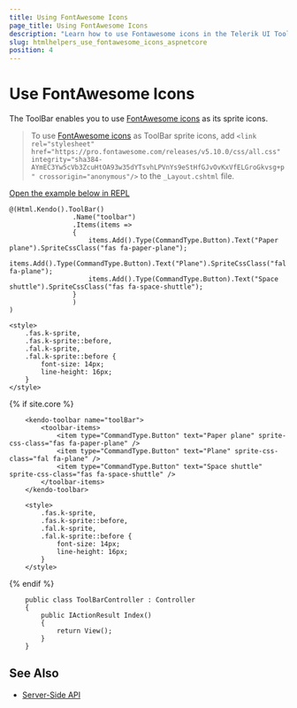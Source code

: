 ```yaml
---
title: Using FontAwesome Icons
page_title: Using FontAwesome Icons
description: "Learn how to use Fontawesome icons in the Telerik UI ToolBar component for {{ site.framework }}."
slug: htmlhelpers_use_fontawesome_icons_aspnetcore
position: 4
---
```


# Use FontAwesome Icons

The ToolBar enables you to use [FontAwesome icons](http://fortawesome.github.io/Font-Awesome/icons/) as its sprite icons.

> To use [FontAwesome icons](http://fortawesome.github.io/Font-Awesome/icons/) as ToolBar sprite icons, add `<link rel="stylesheet" href="https://pro.fontawesome.com/releases/v5.10.0/css/all.css" integrity="sha384-AYmEC3Yw5cVb3ZcuHtOA93w35dYTsvhLPVnYs9eStHfGJvOvKxVfELGroGkvsg+p" crossorigin="anonymous"/>` to the `_Layout.cshtml` file.

[Open the example below in REPL](https://netcorerepl.telerik.com/cPFPkzPo13LZXYbf45)

```HtmlHelper
@(Html.Kendo().ToolBar()
                .Name("toolbar")
                .Items(items =>
                {
                    items.Add().Type(CommandType.Button).Text("Paper plane").SpriteCssClass("fas fa-paper-plane");
                    items.Add().Type(CommandType.Button).Text("Plane").SpriteCssClass("fal fa-plane");
                    items.Add().Type(CommandType.Button).Text("Space shuttle").SpriteCssClass("fas fa-space-shuttle");
                }
                )
)

<style>
    .fas.k-sprite,
    .fas.k-sprite::before,
    .fal.k-sprite,
    .fal.k-sprite::before {
        font-size: 14px;
        line-height: 16px;
    }
</style>
```
{% if site.core %}
```TagHelper
    <kendo-toolbar name="toolBar">
        <toolbar-items>
            <item type="CommandType.Button" text="Paper plane" sprite-css-class="fas fa-paper-plane" />
            <item type="CommandType.Button" text="Plane" sprite-css-class="fal fa-plane" />
            <item type="CommandType.Button" text="Space shuttle" sprite-css-class="fas fa-space-shuttle" />
        </toolbar-items>
    </kendo-toolbar>
    
    <style>
        .fas.k-sprite,
        .fas.k-sprite::before,
        .fal.k-sprite,
        .fal.k-sprite::before {
            font-size: 14px;
            line-height: 16px;
        }
    </style>
```
{% endif %}
```Controller
    public class ToolBarController : Controller
    {
        public IActionResult Index()
        {
            return View();
        }
    }
```

## See Also

* [Server-Side API](/api/toolbar)
